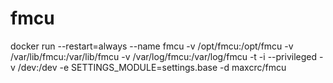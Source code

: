 # fmcu

docker run --restart=always --name fmcu -v /opt/fmcu:/opt/fmcu -v /var/lib/fmcu:/var/lib/fmcu -v /var/log/fmcu:/var/log/fmcu -t -i --privileged -v /dev:/dev -e SETTINGS_MODULE=settings.base -d maxcrc/fmcu

